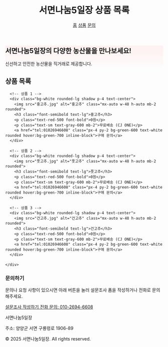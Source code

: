 <!DOCTYPE html>
<html lang="ko">
<head>
  <meta charset="UTF-8">
  <title>서면나눔5일장 상품 목록</title>
  <meta name="description" content="서면나눔5일장의 다양한 농산물 상품 목록 페이지입니다.">
  <meta name="viewport" content="width=device-width, initial-scale=1.0">
  <link href="https://unpkg.com/tailwindcss@^2/dist/tailwind.min.css" rel="stylesheet">
  <style>
    .hero-bg{background:linear-gradient(180deg, rgba(255,99,71,0.08), rgba(255,160,122,0.02));}
  </style>
</head>
<body class="bg-gray-50 font-sans text-gray-800">

  <!-- Header -->
  <header class="bg-white shadow-sm">
    <div class="max-w-6xl mx-auto px-4 py-4 flex items-center justify-between">
      <div class="flex items-center space-x-3">
        <h1 class="text-lg font-semibold">서면나눔5일장 상품 목록</h1>
      </div>
      <nav class="space-x-4 text-sm">
        <a href="index.html" class="hover:underline">홈</a>
        <a href="products.html" class="hover:underline font-bold">상품</a>
        <a href="#contact" class="hover:underline">문의</a>
      </nav>
    </div>
  </header>

  <!-- Hero Section -->
  <section class="hero-bg py-12">
    <div class="max-w-6xl mx-auto px-4 text-center">
      <h2 class="text-3xl font-extrabold mb-2">서면나눔5일장의 다양한 농산물을 만나보세요!</h2>
      <p class="text-gray-600 mb-4">신선하고 안전한 농산물을 직거래로 제공합니다.</p>
    </div>
  </section>

  <!-- Products Section -->
  <section class="max-w-6xl mx-auto px-4 py-10">
    <h2 class="text-3xl font-bold mb-6 text-center">상품 목록</h2>
    <div class="grid grid-cols-1 md:grid-cols-3 gap-6">

      <!-- 상품 1 -->
      <div class="bg-white rounded-lg shadow p-4 text-center">
        <img src="홍고추.jpg" alt="홍고추" class="mx-auto w-48 h-auto mb-2 rounded">
        <h3 class="font-semibold text-lg">홍고추</h3>
        <p class="text-red-500 font-bold">0원</p>
        <p class="text-sm text-gray-600 mb-2">무료배송 (CJ ONE)</p>
        <a href="tel:01026946608" class="px-4 py-2 bg-green-600 text-white rounded hover:bg-green-700 inline-block">구매 문의</a>
      </div>

      <!-- 상품 2 -->
      <div class="bg-white rounded-lg shadow p-4 text-center">
        <img src="풋고추.jpg" alt="풋고추" class="mx-auto w-48 h-auto mb-2 rounded">
        <h3 class="font-semibold text-lg">풋고추</h3>
        <p class="text-red-500 font-bold">0원</p>
        <p class="text-sm text-gray-600 mb-2">무료배송 (CJ ONE)</p>
        <a href="tel:01026946608" class="px-4 py-2 bg-green-600 text-white rounded hover:bg-green-700 inline-block">구매 문의</a>
      </div>

      <!-- 상품 3 -->
      <div class="bg-white rounded-lg shadow p-4 text-center">
        <img src="건고추.jpg" alt="건고추" class="mx-auto w-48 h-auto mb-2 rounded">
        <h3 class="font-semibold text-lg">건고추</h3>
        <p class="text-red-500 font-bold">0원</p>
        <p class="text-sm text-gray-600 mb-2">무료배송 (CJ ONE)</p>
        <a href="tel:01026946608" class="px-4 py-2 bg-green-600 text-white rounded hover:bg-green-700 inline-block">구매 문의</a>
      </div>

    </div>
  </section>

  <!-- Contact Section -->
  <section id="contact" class="max-w-6xl mx-auto px-4 py-10 text-center">
    <h3 class="text-2xl font-bold mb-3">문의하기</h3>
    <p class="mb-4 text-gray-600">문의나 요청 사항이 있으시면 아래 버튼을 눌러 설문조사 폼을 작성하거나 전화로 문의해주세요.</p>
    <div class="flex flex-col md:flex-row justify-center gap-4">
      <a href="https://forms.gle/h7DNUtKJ9b5EeR3CA" target="_blank"
         class="px-6 py-3 bg-blue-600 text-white rounded shadow hover:bg-blue-700 transition">
        설문조사 작성하기
      </a>
      <a href="tel:01026946608"
         class="px-6 py-3 bg-green-600 text-white rounded shadow hover:bg-green-700 transition">
        전화 문의: 010-2694-6608
      </a>
    </div>
  </section>

  <!-- Footer -->
  <footer class="bg-gray-800 text-gray-200 py-6 mt-8">
    <div class="max-w-6xl mx-auto px-4 text-sm flex flex-col md:flex-row justify-between">
      <div>
        <p class="font-semibold">서면나눔5일장</p>
        <p class="text-xs">주소: 양양군 서면 구룡령로 1906-89</p>
      </div>
      <div class="text-xs text-gray-400">
        <p>© 2025 서면나눔5일장. All rights reserved.</p>
      </div>
    </div>
  </footer>

</body>
</html>
